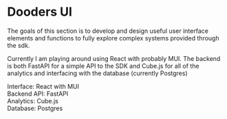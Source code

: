 # Dooders UI

The goals of this section is to develop and design useful user interface elements and functions to fully explore complex systems provided through the sdk.  

Currently I am playing around using React with probably MUI. The backend is both FastAPI for a simple API to the SDK and Cube.js for all of the analytics and interfacing with the database (currently Postgres)  

Interface: React with MUI  
Backend API: FastAPI  
Analytics: Cube.js  
Database: Postgres  
